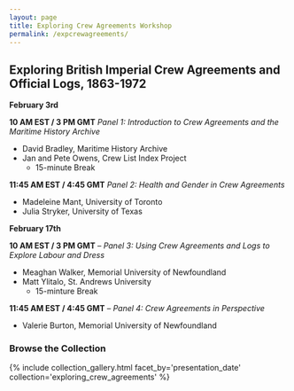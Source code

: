 ```yaml
---
layout: page
title: Exploring Crew Agreements Workshop
permalink: /expcrewagreements/
---
```


## Exploring British Imperial Crew Agreements and Official Logs, 1863-1972

__February 3rd__

__10 AM EST / 3 PM GMT__ _Panel 1: Introduction to Crew Agreements and the Maritime History Archive_

- David Bradley, Maritime History Archive
- Jan and Pete Owens, Crew List Index Project
  - 15-minute Break

__11:45 AM EST / 4:45 GMT__ _Panel 2: Health and Gender in Crew Agreements_

- Madeleine Mant, University of Toronto
- Julia Stryker, University of Texas

__February 17th__

__10 AM EST / 3 PM GMT__ – _Panel 3: Using Crew Agreements and Logs to Explore Labour and Dress_

- Meaghan Walker, Memorial University of Newfoundland
- Matt Ylitalo, St. Andrews University
  - 15-minture Break

__11:45 AM EST / 4:45 GMT__ – _Panel 4: Crew Agreements in Perspective_

- Valerie Burton, Memorial University of Newfoundland

### Browse the Collection

{% include collection_gallery.html facet_by='presentation_date' collection='exploring_crew_agreements' %}
